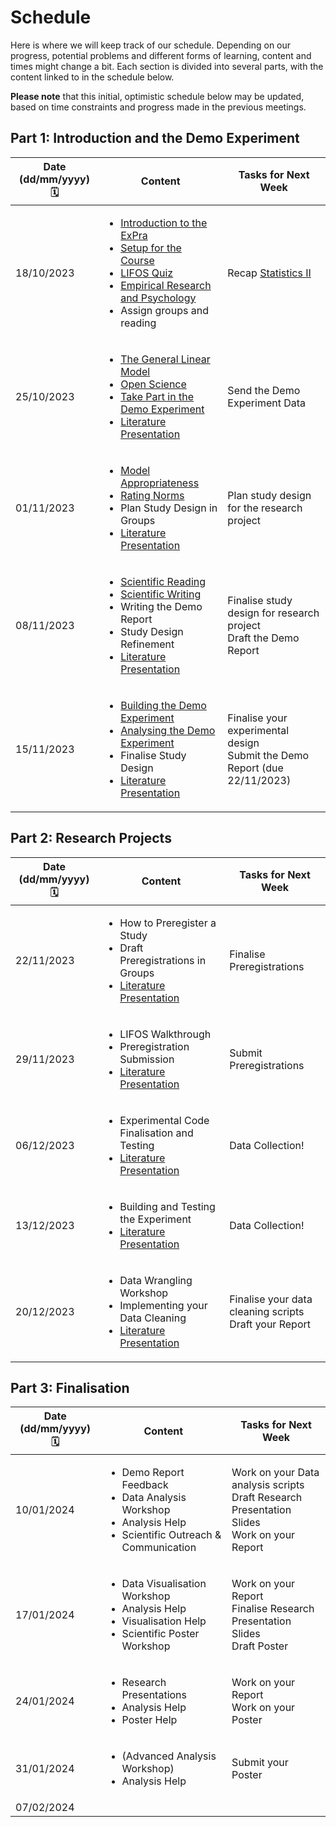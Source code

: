 # Schedule

Here is where we will keep track of our schedule. Depending on our progress, potential problems and different forms of learning, content and times might change a bit. Each section is divided into several parts, with the content linked to in the schedule below.

**Please note** that this initial, optimistic schedule below may be updated, based on time constraints and progress made in the previous meetings.  

## Part 1: Introduction and the Demo Experiment

| Date (dd/mm/yyyy) 🗓         | Content | Tasks for Next Week |
|--------------|-----------|------------|
| 18/10/2023 | <ul> <li>[Introduction to the ExPra](https://jackedtaylor.github.io/expra-wise23/introduction/intro)</li> <li>[Setup for the Course](https://jackedtaylor.github.io/expra-wise23/introduction/setup)</li> <li>[LIFOS Quiz](https://www.soscisurvey.de/expra_survey_2023/)</li> <li>[Empirical Research and Psychology](https://jackedtaylor.github.io/expra-wise23/introduction/empirical_research)</li> <li>Assign groups and reading</li> <ul> | Recap [Statistics II](https://pandar.netlify.app/lehre/#bsc7) |
| 25/10/2023 | <ul> <li>[The General Linear Model](https://jackedtaylor.github.io/expra-wise23/introduction/glm)</li> <li>[Open Science](https://jackedtaylor.github.io/expra-wise23/introduction/open_science)</li> <li>[Take Part in the Demo Experiment](https://jackedtaylor.github.io/expra-wise23/introduction/demo_participate.html)</li> <li> [Literature Presentation](https://jackedtaylor.github.io/expra-wise23/general/reading.html) </li> </ul> | Send the Demo Experiment Data |
| 01/11/2023 | <ul> <li>[Model Appropriateness](https://jackedtaylor.github.io/expra-wise23/introduction/model_appropriateness)</li> <li>[Rating Norms](https://jackedtaylor.github.io/expra-wise23/introduction/ratings)</li> <li>Plan Study Design in Groups</li> <li>[Literature Presentation](https://jackedtaylor.github.io/expra-wise23/general/reading.html)</li> </ul> | Plan study design for the research project |
| 08/11/2023 | <ul> <li>[Scientific Reading](https://jackedtaylor.github.io/expra-wise23/introduction/reading)</li> <li>[Scientific Writing](https://jackedtaylor.github.io/expra-wise23/general/writing.html)</li> <li>Writing the Demo Report</li> <li>Study Design Refinement</li> <li> [Literature Presentation](https://jackedtaylor.github.io/expra-wise23/general/reading.html) </li> </ul> | Finalise study design for research project<br>Draft the Demo Report |
| 15/11/2023 | <ul> <li>[Building the Demo Experiment](https://jackedtaylor.github.io/expra-wise23/demo/build_demo)</li> <li>[Analysing the Demo Experiment](https://jackedtaylor.github.io/expra-wise23/demo/analyse_demo)</li> <li>Finalise Study Design</li> <li> [Literature Presentation](https://jackedtaylor.github.io/expra-wise23/general/reading.html) </li> </ul> | Finalise your experimental design<br>Submit the Demo Report (due 22/11/2023) |

## Part 2: Research Projects

| Date (dd/mm/yyyy) 🗓         | Content | Tasks for Next Week |
|--------------|-----------|------------|
| 22/11/2023 | <ul> <li>How to Preregister a Study</li> <li>Draft Preregistrations in Groups</li> <li> [Literature Presentation](https://jackedtaylor.github.io/expra-wise23/general/reading.html) </li> </ul> | Finalise Preregistrations |
| 29/11/2023 | <ul> <li>LIFOS Walkthrough</li> <li>Preregistration Submission</li> <li> [Literature Presentation](https://jackedtaylor.github.io/expra-wise23/general/reading.html) </li> </ul> | Submit Preregistrations |
| 06/12/2023 | <ul> <li>Experimental Code Finalisation and Testing</li> <li> [Literature Presentation](https://jackedtaylor.github.io/expra-wise23/general/reading.html) </li> </ul> | Data Collection! |
| 13/12/2023 | <ul> <li>Building and Testing the Experiment</li> <li> [Literature Presentation](https://jackedtaylor.github.io/expra-wise23/general/reading.html) </li> </ul> | Data Collection! |
| 20/12/2023 | <ul> <li>Data Wrangling Workshop</li> <li>Implementing your Data Cleaning</li> <li> [Literature Presentation](https://jackedtaylor.github.io/expra-wise23/general/reading.html) </li> </ul> | Finalise your data cleaning scripts<br>Draft your Report |

## Part 3: Finalisation

| Date (dd/mm/yyyy) 🗓         | Content | Tasks for Next Week |
|--------------|-----------|------------|
| 10/01/2024 | <ul> <li>Demo Report Feedback</li> <li>Data Analysis Workshop</li> <li>Analysis Help</li> <li>Scientific Outreach & Communication</li> </ul> | Work on your Data analysis scripts <br>Draft Research Presentation Slides <br>Work on your Report
| 17/01/2024 | <ul> <li>Data Visualisation Workshop</li> <li>Analysis Help</li> <li>Visualisation Help</li> <li>Scientific Poster Workshop</li> </ul> | Work on your Report <br>Finalise Research Presentation Slides <br>Draft Poster
| 24/01/2024 | <ul> <li>Research Presentations</li> <li>Analysis Help</li> <li>Poster Help</li> </ul> | Work on your Report<br>Work on your Poster
| 31/01/2024 | <ul> <li>(Advanced Analysis Workshop)</li> <li>Analysis Help</li> </ul> | Submit your Poster
| 07/02/2024 |
